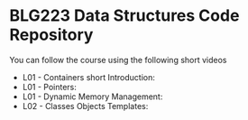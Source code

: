 # BLG223 Data Structures Code Repository
You can follow the course using the following short videos

- L01 - Containers short Introduction:
- L01 - Pointers:
- L01 - Dynamic Memory Management:
- L02 - Classes Objects Templates:
